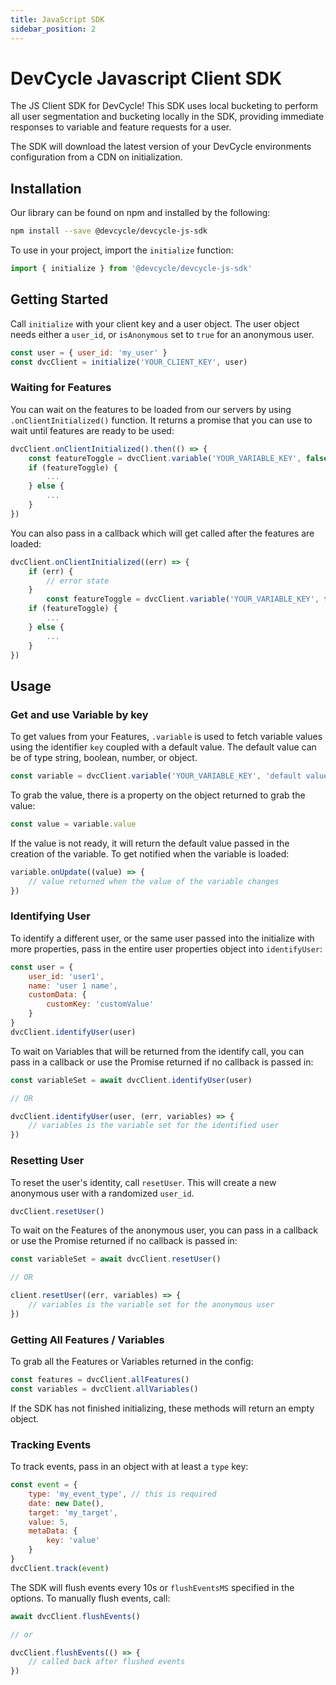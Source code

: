 ```yaml
---
title: JavaScript SDK
sidebar_position: 2
---
```


# DevCycle Javascript Client SDK

The JS Client SDK for DevCycle! This SDK uses local bucketing to perform all user segmentation and bucketing locally in the SDK, 
providing immediate responses to variable and feature requests for a user. 

The SDK will download the latest version of your DevCycle environments configuration from a CDN on initialization.

## Installation

Our library can be found on npm and installed by the following:

```bash
npm install --save @devcycle/devcycle-js-sdk
```

To use in your project, import the `initialize` function:

```js
import { initialize } from '@devcycle/devcycle-js-sdk'
```

## Getting Started

Call `initialize` with your client key and a user object. The user object needs either a `user_id`, or `isAnonymous` set to `true` for an anonymous user.

```js
const user = { user_id: 'my_user' }
const dvcClient = initialize('YOUR_CLIENT_KEY', user)
```

### Waiting for Features

You can wait on the features to be loaded from our servers by using `.onClientInitialized()` function. It returns a promise that you can use to wait until features are ready to be used:

```js
dvcClient.onClientInitialized().then(() => {
    const featureToggle = dvcClient.variable('YOUR_VARIABLE_KEY', false)
    if (featureToggle) {
        ...
    } else {
        ...
    }
})
```

You can also pass in a callback which will get called after the features are loaded:

```js
dvcClient.onClientInitialized((err) => {
    if (err) {
        // error state
    }
        const featureToggle = dvcClient.variable('YOUR_VARIABLE_KEY', false)
    if (featureToggle) {
        ...
    } else {
        ...
    }
})
```

## Usage


### Get and use Variable by key

To get values from your Features, `.variable` is used to fetch variable values using the identifier `key` coupled with a default value. The default value can be of type string, boolean, number, or object.

```js
const variable = dvcClient.variable('YOUR_VARIABLE_KEY', 'default value')
```

To grab the value, there is a property on the object returned to grab the value:

```js
const value = variable.value
```

If the value is not ready, it will return the default value passed in the creation of the variable. To get notified when the variable is loaded:

```js
variable.onUpdate((value) => {
    // value returned when the value of the variable changes
})
```

### Identifying User

To identify a different user, or the same user passed into the initialize with more properties, pass in the entire user properties object into `identifyUser`:

```js
const user = {
    user_id: 'user1',
    name: 'user 1 name',
    customData: {
        customKey: 'customValue'
    }
}
dvcClient.identifyUser(user)
```

To wait on Variables that will be returned from the identify call, you can pass in a callback or use the Promise returned if no callback is passed in:

```js
const variableSet = await dvcClient.identifyUser(user)

// OR

dvcClient.identifyUser(user, (err, variables) => {
    // variables is the variable set for the identified user
})
```

### Resetting User

To reset the user's identity, call `resetUser`. This will create a new anonymous user with a randomized `user_id`.

```js
dvcClient.resetUser()
```

To wait on the Features of the anonymous user, you can pass in a callback or use the Promise returned if no callback is passed in:

```js
const variableSet = await dvcClient.resetUser()

// OR

client.resetUser((err, variables) => {
    // variables is the variable set for the anonymous user
})
```

### Getting All Features / Variables

To grab all the Features or Variables returned in the config:

```js
const features = dvcClient.allFeatures()
const variables = dvcClient.allVariables()
```

If the SDK has not finished initializing, these methods will return an empty object.


### Tracking Events

To track events, pass in an object with at least a `type` key:

```js
const event = {
    type: 'my_event_type', // this is required
    date: new Date(),
    target: 'my_target',
    value: 5,
    metaData: {
        key: 'value'
    }
}
dvcClient.track(event)
```

The SDK will flush events every 10s or `flushEventsMS` specified in the options. To manually flush events, call:

```js
await dvcClient.flushEvents()

// or 

dvcClient.flushEvents(() => {
    // called back after flushed events
})
```
